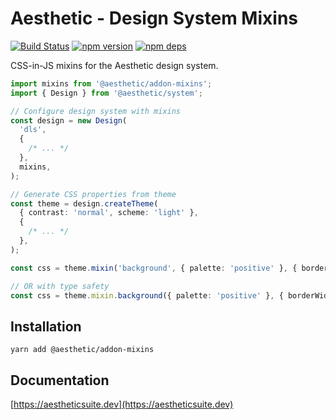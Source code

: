 # Aesthetic - Design System Mixins

[![Build Status](https://github.com/aesthetic-suite/framework/workflows/Build/badge.svg)](https://github.com/aesthetic-suite/framework/actions?query=branch%3Amaster)
[![npm version](https://badge.fury.io/js/%40aesthetic%addon-mixins.svg)](https://www.npmjs.com/package/@aesthetic/addon-mixins)
[![npm deps](https://david-dm.org/aesthetic-suite/framework.svg?path=packages/addon-mixins)](https://www.npmjs.com/package/@aesthetic/addon-mixins)

CSS-in-JS mixins for the Aesthetic design system.

```ts
import mixins from '@aesthetic/addon-mixins';
import { Design } from '@aesthetic/system';

// Configure design system with mixins
const design = new Design(
  'dls',
  {
    /* ... */
  },
  mixins,
);

// Generate CSS properties from theme
const theme = design.createTheme(
  { contrast: 'normal', scheme: 'light' },
  {
    /* ... */
  },
);

const css = theme.mixin('background', { palette: 'positive' }, { borderWidth: 1 });

// OR with type safety
const css = theme.mixin.background({ palette: 'positive' }, { borderWidth: 1 });
```

## Installation

```
yarn add @aesthetic/addon-mixins
```

## Documentation

[https://aestheticsuite.dev](https://aestheticsuite.dev)
